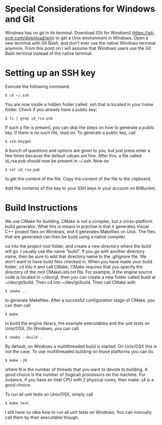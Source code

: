 Special Considerations for Windows and Git
==========================================

Windows has no git in its terminal. Download [Git for Windows]
(https://git-scm.com/download/win) to get a Unix environment in Windows. Open 
a new terminal with Git Bash, and don't ever use the native Windows terminal 
anymore. From this point on I will assume that Windows users use the Git Bash 
terminal instead of the native terminal.

Setting up an SSH key
=====================

Execute the following command.

	$ cd ~/.ssh

You are now inside a hidden folder called .ssh that is located in your home 
folder. Check if you already have a public key:

    $ ls | grep id_rsa.pub

If such a file is present, you can skip the steps on how to generate a public 
key. If there is no such file, read on. To generate a public key, call

	$ ssh-keygen

A bunch of questions and options are given to you, but just press enter a few 
times because the default values are fine. After this, a file called 
id_rsa.pub should now be present in ~/.ssh. Now do

	$ cat id_rsa.pub

to get the content of the file. Copy the content of the file to the clipboard.

Add the contents of this key to your SSH keys in your account on BitBucket.

Build Instructions
==================

We use CMake for building. CMake is not a compiler, but a cross-platform
build generator. What this is means in practise is that it generates Visual
C++ project files on Windows, and it generates Makefiles on Unix. The files
that are generated can then be build using a native compiler.

cd into the project root folder, and create a new directory where the build
will go. I usually use the name "build". If you go with another directory
name, then be sure to add that directory name to the .gitignore file. We don't
want to have build files checked in. When you have made your build folder, cd
into it and call CMake. CMake requires that you specify the directory of the
root CMakeLists.txt file. For example, if the engine source code is located
in ~/dev/gt, then you can create a new folder called build at ~/dev/gt/build.
Then cd into ~/dev/gt/build. Then call CMake with

	$ cmake ..

to generate Makefiles. After a succesful configuration stage of CMake, you can
then call

	$ make

to build the engine library, the example executables and the unit tests on
Unix/OSX. On Windows, you can call

	$ cmake --build .

By default, on Windows a multithreaded build is started. On Unix/OSX this is 
not the case. To use multithreaded building on those platforms you can do

	$ make -jN

where N is the number of threads that you want to devote to building. A good 
choice is the number of (logical) processors on the machine. For instance, if 
you have an Intel CPU with 2 physical cores, then make -j4 is a good choice.

To run all unit tests on Unix/OSX, simply call

	$ make test

I still have no idea how to run all unit tests on Windows. You can manually 
call them by their executable though.